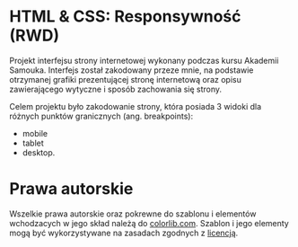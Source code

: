 # HTML & CSS: Responsywność (RWD)

Projekt interfejsu strony internetowej wykonany podczas kursu Akademii Samouka.
Interfejs został zakodowany przeze mnie, na podstawie otrzymanej grafiki prezentującej stronę internetową oraz opisu zawierającego wytyczne i sposób zachowania się strony.

Celem projektu było zakodowanie strony, która posiada 3 widoki dla różnych punktów granicznych (ang. breakpoints):

- mobile
- tablet
- desktop.

# Prawa autorskie

Wszelkie prawa autorskie oraz pokrewne do szablonu i elementów wchodzacych w jego skład należą do [colorlib.com](https://colorlib.com).
Szablon i jego elementy mogą być wykorzystywane na zasadach zgodnych z [licencją](https://colorlib.com/wp/licence/).